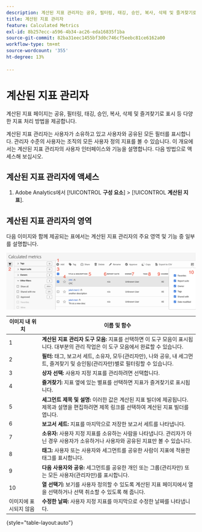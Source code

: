 ```yaml
---
description: 계산된 지표 관리자는 공유, 필터링, 태깅, 승인, 복사, 삭제 및 즐겨찾기로 표시 등 다양한 지표 처리 작업 방식을 제공합니다.
title: 계산된 지표 관리자
feature: Calculated Metrics
exl-id: 8b257ecc-a596-4b34-ac26-eda16835f1ba
source-git-commit: 82ba31eec1455bf3d0c746cf5eebc81ce6162a00
workflow-type: tm+mt
source-wordcount: '355'
ht-degree: 13%

---
```


# 계산된 지표 관리자

계산된 지표 페이지는 공유, 필터링, 태깅, 승인, 복사, 삭제 및 즐겨찾기로 표시 등 다양한 지표 처리 방법을 제공합니다.

계산된 지표 관리자는 사용자가 소유하고 있고 사용자와 공유된 모든 필터를 표시합니다. 관리자 수준의 사용자는 조직의 모든 사용자 정의 지표를 볼 수 있습니다. 이 개요에서는 계산된 지표 관리자의 사용자 인터페이스와 기능을 설명합니다. 다음 방법으로 액세스해 보십시오.

## 계산된 지표 관리자에 액세스

1. Adobe Analytics에서 [!UICONTROL **구성 요소**] > [!UICONTROL **계산된 지표**].

## 계산된 지표 관리자의 영역

다음 이미지와 함께 제공되는 표에서는 계산된 지표 관리자의 주요 영역 및 기능 중 일부를 설명합니다.

![](assets/calcmet_mgr_ui.png)

| 이미지 내 위치 | 이름 및 함수 |
|---|---|
| 1 | **계산된 지표 관리자 도구 모음:** 지표를 선택하면 이 도구 모음이 표시됩니다. 대부분의 관리 작업은 이 도구 모음에서 완료할 수 있습니다. |
| 2 | **필터:** 태그, 보고서 세트, 소유자, 모두(관리자만), 나와 공유, 내 세그먼트, 즐겨찾기 및 승인됨(관리자만)별로 필터링할 수 있습니다. |
| 3 | **상자 선택:** 사용자 지정 지표를 관리하려면 선택합니다. |
| 4 | **즐겨찾기:** 지표 옆에 있는 별표를 선택하면 지표가 즐겨찾기로 표시됩니다. |
| 5 | **세그먼트 제목 및 설명:** 이러한 값은 계산된 지표 빌더에 제공됩니다. 제목과 설명을 편집하려면 제목 링크를 선택하여 계산된 지표 빌더를 엽니다. |
| 6 | **보고서 세트:** 지표를 마지막으로 저장한 보고서 세트를 나타냅니다. |
| 7 | **소유자:** 사용자 지정 지표를 소유하는 사람을 나타냅니다. 관리자가 아닌 경우 사용자가 소유하거나 사용자와 공유된 지표만 볼 수 있습니다. |
| 8 | **태그:** 사용자 또는 사용자와 세그먼트를 공유한 사람이 지표에 적용한 태그를 표시합니다. |
| 9 | **다음 사용자와 공유:** 세그먼트를 공유한 개인 또는 그룹(관리자만) 또는 모든 사용자(관리자만)를 표시합니다. |
| 10 | **열 선택기:** 보기를 사용자 정의할 수 있도록 계산된 지표 페이지에서 열을 선택하거나 선택 취소할 수 있도록 해 줍니다. |
| 이미지에 표시되지 않음 | **수정한 날짜:** 사용자 지정 지표를 마지막으로 수정한 날짜를 나타냅니다. |

{style="table-layout:auto"}
